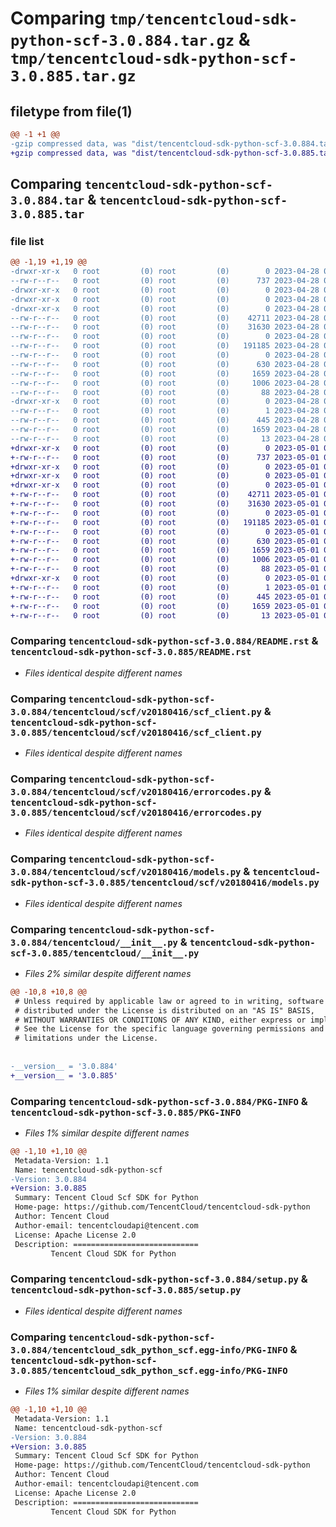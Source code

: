 # Comparing `tmp/tencentcloud-sdk-python-scf-3.0.884.tar.gz` & `tmp/tencentcloud-sdk-python-scf-3.0.885.tar.gz`

## filetype from file(1)

```diff
@@ -1 +1 @@
-gzip compressed data, was "dist/tencentcloud-sdk-python-scf-3.0.884.tar", last modified: Fri Apr 28 02:37:04 2023, max compression
+gzip compressed data, was "dist/tencentcloud-sdk-python-scf-3.0.885.tar", last modified: Mon May  1 00:48:09 2023, max compression
```

## Comparing `tencentcloud-sdk-python-scf-3.0.884.tar` & `tencentcloud-sdk-python-scf-3.0.885.tar`

### file list

```diff
@@ -1,19 +1,19 @@
-drwxr-xr-x   0 root         (0) root         (0)        0 2023-04-28 02:37:04.000000 tencentcloud-sdk-python-scf-3.0.884/
--rw-r--r--   0 root         (0) root         (0)      737 2023-04-28 02:37:04.000000 tencentcloud-sdk-python-scf-3.0.884/README.rst
-drwxr-xr-x   0 root         (0) root         (0)        0 2023-04-28 02:37:04.000000 tencentcloud-sdk-python-scf-3.0.884/tencentcloud/
-drwxr-xr-x   0 root         (0) root         (0)        0 2023-04-28 02:37:04.000000 tencentcloud-sdk-python-scf-3.0.884/tencentcloud/scf/
-drwxr-xr-x   0 root         (0) root         (0)        0 2023-04-28 02:37:04.000000 tencentcloud-sdk-python-scf-3.0.884/tencentcloud/scf/v20180416/
--rw-r--r--   0 root         (0) root         (0)    42711 2023-04-28 02:37:04.000000 tencentcloud-sdk-python-scf-3.0.884/tencentcloud/scf/v20180416/scf_client.py
--rw-r--r--   0 root         (0) root         (0)    31630 2023-04-28 02:37:04.000000 tencentcloud-sdk-python-scf-3.0.884/tencentcloud/scf/v20180416/errorcodes.py
--rw-r--r--   0 root         (0) root         (0)        0 2023-04-28 02:37:04.000000 tencentcloud-sdk-python-scf-3.0.884/tencentcloud/scf/v20180416/__init__.py
--rw-r--r--   0 root         (0) root         (0)   191185 2023-04-28 02:37:04.000000 tencentcloud-sdk-python-scf-3.0.884/tencentcloud/scf/v20180416/models.py
--rw-r--r--   0 root         (0) root         (0)        0 2023-04-28 02:37:04.000000 tencentcloud-sdk-python-scf-3.0.884/tencentcloud/scf/__init__.py
--rw-r--r--   0 root         (0) root         (0)      630 2023-04-28 02:37:04.000000 tencentcloud-sdk-python-scf-3.0.884/tencentcloud/__init__.py
--rw-r--r--   0 root         (0) root         (0)     1659 2023-04-28 02:37:04.000000 tencentcloud-sdk-python-scf-3.0.884/PKG-INFO
--rw-r--r--   0 root         (0) root         (0)     1006 2023-04-28 02:37:04.000000 tencentcloud-sdk-python-scf-3.0.884/setup.py
--rw-r--r--   0 root         (0) root         (0)       88 2023-04-28 02:37:04.000000 tencentcloud-sdk-python-scf-3.0.884/setup.cfg
-drwxr-xr-x   0 root         (0) root         (0)        0 2023-04-28 02:37:04.000000 tencentcloud-sdk-python-scf-3.0.884/tencentcloud_sdk_python_scf.egg-info/
--rw-r--r--   0 root         (0) root         (0)        1 2023-04-28 02:37:04.000000 tencentcloud-sdk-python-scf-3.0.884/tencentcloud_sdk_python_scf.egg-info/dependency_links.txt
--rw-r--r--   0 root         (0) root         (0)      445 2023-04-28 02:37:04.000000 tencentcloud-sdk-python-scf-3.0.884/tencentcloud_sdk_python_scf.egg-info/SOURCES.txt
--rw-r--r--   0 root         (0) root         (0)     1659 2023-04-28 02:37:04.000000 tencentcloud-sdk-python-scf-3.0.884/tencentcloud_sdk_python_scf.egg-info/PKG-INFO
--rw-r--r--   0 root         (0) root         (0)       13 2023-04-28 02:37:04.000000 tencentcloud-sdk-python-scf-3.0.884/tencentcloud_sdk_python_scf.egg-info/top_level.txt
+drwxr-xr-x   0 root         (0) root         (0)        0 2023-05-01 00:48:09.000000 tencentcloud-sdk-python-scf-3.0.885/
+-rw-r--r--   0 root         (0) root         (0)      737 2023-05-01 00:48:08.000000 tencentcloud-sdk-python-scf-3.0.885/README.rst
+drwxr-xr-x   0 root         (0) root         (0)        0 2023-05-01 00:48:09.000000 tencentcloud-sdk-python-scf-3.0.885/tencentcloud/
+drwxr-xr-x   0 root         (0) root         (0)        0 2023-05-01 00:48:09.000000 tencentcloud-sdk-python-scf-3.0.885/tencentcloud/scf/
+drwxr-xr-x   0 root         (0) root         (0)        0 2023-05-01 00:48:09.000000 tencentcloud-sdk-python-scf-3.0.885/tencentcloud/scf/v20180416/
+-rw-r--r--   0 root         (0) root         (0)    42711 2023-05-01 00:48:08.000000 tencentcloud-sdk-python-scf-3.0.885/tencentcloud/scf/v20180416/scf_client.py
+-rw-r--r--   0 root         (0) root         (0)    31630 2023-05-01 00:48:08.000000 tencentcloud-sdk-python-scf-3.0.885/tencentcloud/scf/v20180416/errorcodes.py
+-rw-r--r--   0 root         (0) root         (0)        0 2023-05-01 00:48:08.000000 tencentcloud-sdk-python-scf-3.0.885/tencentcloud/scf/v20180416/__init__.py
+-rw-r--r--   0 root         (0) root         (0)   191185 2023-05-01 00:48:08.000000 tencentcloud-sdk-python-scf-3.0.885/tencentcloud/scf/v20180416/models.py
+-rw-r--r--   0 root         (0) root         (0)        0 2023-05-01 00:48:08.000000 tencentcloud-sdk-python-scf-3.0.885/tencentcloud/scf/__init__.py
+-rw-r--r--   0 root         (0) root         (0)      630 2023-05-01 00:48:08.000000 tencentcloud-sdk-python-scf-3.0.885/tencentcloud/__init__.py
+-rw-r--r--   0 root         (0) root         (0)     1659 2023-05-01 00:48:09.000000 tencentcloud-sdk-python-scf-3.0.885/PKG-INFO
+-rw-r--r--   0 root         (0) root         (0)     1006 2023-05-01 00:48:08.000000 tencentcloud-sdk-python-scf-3.0.885/setup.py
+-rw-r--r--   0 root         (0) root         (0)       88 2023-05-01 00:48:09.000000 tencentcloud-sdk-python-scf-3.0.885/setup.cfg
+drwxr-xr-x   0 root         (0) root         (0)        0 2023-05-01 00:48:09.000000 tencentcloud-sdk-python-scf-3.0.885/tencentcloud_sdk_python_scf.egg-info/
+-rw-r--r--   0 root         (0) root         (0)        1 2023-05-01 00:48:09.000000 tencentcloud-sdk-python-scf-3.0.885/tencentcloud_sdk_python_scf.egg-info/dependency_links.txt
+-rw-r--r--   0 root         (0) root         (0)      445 2023-05-01 00:48:09.000000 tencentcloud-sdk-python-scf-3.0.885/tencentcloud_sdk_python_scf.egg-info/SOURCES.txt
+-rw-r--r--   0 root         (0) root         (0)     1659 2023-05-01 00:48:09.000000 tencentcloud-sdk-python-scf-3.0.885/tencentcloud_sdk_python_scf.egg-info/PKG-INFO
+-rw-r--r--   0 root         (0) root         (0)       13 2023-05-01 00:48:09.000000 tencentcloud-sdk-python-scf-3.0.885/tencentcloud_sdk_python_scf.egg-info/top_level.txt
```

### Comparing `tencentcloud-sdk-python-scf-3.0.884/README.rst` & `tencentcloud-sdk-python-scf-3.0.885/README.rst`

 * *Files identical despite different names*

### Comparing `tencentcloud-sdk-python-scf-3.0.884/tencentcloud/scf/v20180416/scf_client.py` & `tencentcloud-sdk-python-scf-3.0.885/tencentcloud/scf/v20180416/scf_client.py`

 * *Files identical despite different names*

### Comparing `tencentcloud-sdk-python-scf-3.0.884/tencentcloud/scf/v20180416/errorcodes.py` & `tencentcloud-sdk-python-scf-3.0.885/tencentcloud/scf/v20180416/errorcodes.py`

 * *Files identical despite different names*

### Comparing `tencentcloud-sdk-python-scf-3.0.884/tencentcloud/scf/v20180416/models.py` & `tencentcloud-sdk-python-scf-3.0.885/tencentcloud/scf/v20180416/models.py`

 * *Files identical despite different names*

### Comparing `tencentcloud-sdk-python-scf-3.0.884/tencentcloud/__init__.py` & `tencentcloud-sdk-python-scf-3.0.885/tencentcloud/__init__.py`

 * *Files 2% similar despite different names*

```diff
@@ -10,8 +10,8 @@
 # Unless required by applicable law or agreed to in writing, software
 # distributed under the License is distributed on an "AS IS" BASIS,
 # WITHOUT WARRANTIES OR CONDITIONS OF ANY KIND, either express or implied.
 # See the License for the specific language governing permissions and
 # limitations under the License.
 
 
-__version__ = '3.0.884'
+__version__ = '3.0.885'
```

### Comparing `tencentcloud-sdk-python-scf-3.0.884/PKG-INFO` & `tencentcloud-sdk-python-scf-3.0.885/PKG-INFO`

 * *Files 1% similar despite different names*

```diff
@@ -1,10 +1,10 @@
 Metadata-Version: 1.1
 Name: tencentcloud-sdk-python-scf
-Version: 3.0.884
+Version: 3.0.885
 Summary: Tencent Cloud Scf SDK for Python
 Home-page: https://github.com/TencentCloud/tencentcloud-sdk-python
 Author: Tencent Cloud
 Author-email: tencentcloudapi@tencent.com
 License: Apache License 2.0
 Description: ============================
         Tencent Cloud SDK for Python
```

### Comparing `tencentcloud-sdk-python-scf-3.0.884/setup.py` & `tencentcloud-sdk-python-scf-3.0.885/setup.py`

 * *Files identical despite different names*

### Comparing `tencentcloud-sdk-python-scf-3.0.884/tencentcloud_sdk_python_scf.egg-info/PKG-INFO` & `tencentcloud-sdk-python-scf-3.0.885/tencentcloud_sdk_python_scf.egg-info/PKG-INFO`

 * *Files 1% similar despite different names*

```diff
@@ -1,10 +1,10 @@
 Metadata-Version: 1.1
 Name: tencentcloud-sdk-python-scf
-Version: 3.0.884
+Version: 3.0.885
 Summary: Tencent Cloud Scf SDK for Python
 Home-page: https://github.com/TencentCloud/tencentcloud-sdk-python
 Author: Tencent Cloud
 Author-email: tencentcloudapi@tencent.com
 License: Apache License 2.0
 Description: ============================
         Tencent Cloud SDK for Python
```


